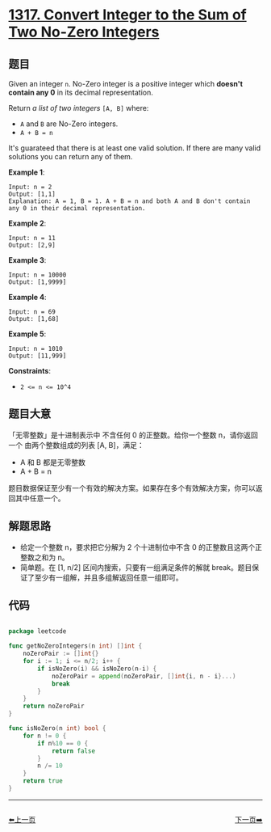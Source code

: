 # [1317. Convert Integer to the Sum of Two No-Zero Integers](https://leetcode.com/problems/convert-integer-to-the-sum-of-two-no-zero-integers/)


## 题目

Given an integer `n`. No-Zero integer is a positive integer which **doesn't contain any 0** in its decimal representation.

Return *a list of two integers* `[A, B]` where:

- `A` and `B` are No-Zero integers.
- `A + B = n`

It's guarateed that there is at least one valid solution. If there are many valid solutions you can return any of them.

**Example 1**:

```
Input: n = 2
Output: [1,1]
Explanation: A = 1, B = 1. A + B = n and both A and B don't contain any 0 in their decimal representation.
```

**Example 2**:

```
Input: n = 11
Output: [2,9]
```

**Example 3**:

```
Input: n = 10000
Output: [1,9999]
```

**Example 4**:

```
Input: n = 69
Output: [1,68]
```

**Example 5**:

```
Input: n = 1010
Output: [11,999]
```

**Constraints**:

- `2 <= n <= 10^4`

## 题目大意

「无零整数」是十进制表示中 不含任何 0 的正整数。给你一个整数 n，请你返回一个 由两个整数组成的列表 [A, B]，满足：

- A 和 B 都是无零整数
- A + B = n

题目数据保证至少有一个有效的解决方案。如果存在多个有效解决方案，你可以返回其中任意一个。

## 解题思路

- 给定一个整数 n，要求把它分解为 2 个十进制位中不含 0 的正整数且这两个正整数之和为 n。
- 简单题。在 [1, n/2] 区间内搜索，只要有一组满足条件的解就 break。题目保证了至少有一组解，并且多组解返回任意一组即可。

## 代码

```go

package leetcode

func getNoZeroIntegers(n int) []int {
	noZeroPair := []int{}
	for i := 1; i <= n/2; i++ {
		if isNoZero(i) && isNoZero(n-i) {
			noZeroPair = append(noZeroPair, []int{i, n - i}...)
			break
		}
	}
	return noZeroPair
}

func isNoZero(n int) bool {
	for n != 0 {
		if n%10 == 0 {
			return false
		}
		n /= 10
	}
	return true
}

```
----------------------------------------------
<div style="display: flex;justify-content: space-between;align-items: center;">
<p><a href="https://books.halfrost.com/leetcode/ChapterFour/1313.Decompress-Run-Length-Encoded-List/">⬅️上一页</a></p>
<p><a href="https://books.halfrost.com/leetcode/ChapterFour/1380.Lucky-Numbers-in-a-Matrix/">下一页➡️</a></p>
</div>
